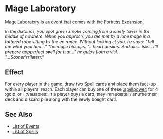 # Mage Laboratory

Mage Laboratory is an event that comes with the [Fortress Expansion](../content.md).

*In the distance, you spot green smoke coming from a lonely tower in the middle of nowhere. When you approch, you are met by a lone mage in a tattered robe sitting by the entrance. Without looking at you, he says: "Tell me what your hea..." The mage hiccups. "...heart desires. And ale... isle... I'll prepare appperfect spell for that..." he gulps from a vial. "...Sooner'rr'laterr."*


## Effect

For every player in the game, draw two [Spell](../spells.md) cards and place them face-up within all players' reach. Each player can buy one of these [:spellpower:](../spells.md) for 4 :gold: or 1 :valuables:. If a player buys a card, they immediatelly shuffle their deck and discard pile along with the newly bought card.


## See Also

- [List of Events](../events.md)
- [List of Spells](../spells.md)
